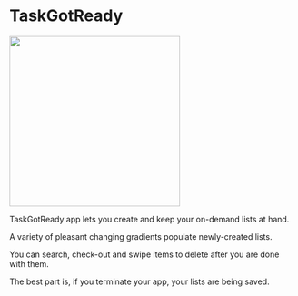 # TaskGotReady

<img src="https://github.com/ViktorVarsano/TaskGotReady/blob/master/video.gif" width="300">

TaskGotReady app lets you create and keep your on-demand lists at hand. 

A variety of pleasant changing gradients populate newly-created lists.

You can search, check-out and swipe items to delete after you are done with them.

The best part is, if you terminate your app, your lists are being saved.


